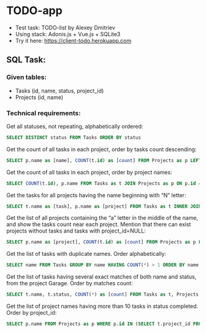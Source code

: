 # TODO-app
* Test task: TODO-list by Alexey Dmitriev
* Using stack: Adonis.js + Vue.js + SQLite3
* Try it here: https://client-todo.herokuapp.com

## SQL Task:

### Given tables:

* Tasks (id, name, status, project_id)
* Projects (id, name)

### Technical requirements:

Get all statuses, not repeating, alphabetically ordered:
```sql
SELECT DISTINCT status FROM Tasks ORDER BY status
```

Get the count of all tasks in each project, order by tasks count descending:
```sql
SELECT p.name as [name], COUNT(t.id) as [count] FROM Projects as p LEFT JOIN Tasks as t ON t.project_id = p.id GROUP BY name ORDER BY count DESC
```

Get the count of all tasks in each project, order by project names:
```sql
SELECT COUNT(t.id), p.name FROM Tasks as t JOIN Projects as p ON p.id = t.project_id GROUP BY project_id ORDER BY p.name
```

Get the tasks for all projects having the name beginning with “N” letter:
```sql
SELECT t.name as [task], p.name as [project] FROM Tasks as t INNER JOIN Projects as p ON t.project_id = p.id WHERE p.name LIKE "N%" AND 
```

Get the list of all projects containing the “a” letter in the middle of the name, and show the tasks count near each project. Mention that there can exist projects without tasks and tasks with project_id=NULL:
```sql
SELECT p.name as [project], COUNT(t.id) as [count] FROM Projects as p LEFT JOIN Tasks as t on t.project_id = p.id WHERE p.name LIKE "%a%" AND p.name NOT LIKE "a%" AND p.name NOT LIKE "%a" GROUP BY project
```

Get the list of tasks with duplicate names. Order alphabetically:
```sql
SELECT name FROM Tasks GROUP BY name HAVING COUNT(*) > 1 ORDER BY name
```

Get the list of tasks having several exact matches of both name and status, from the project Garage. Order by matches count:
```sql
SELECT t.name, t.status, COUNT(*) as [count] FROM Tasks as t, Projects as p WHERE p.name="Garage" AND t.project_id = p.id GROUP BY t.name, t.status HAVING COUNT(*) > 1 ORDER BY [count]
```

Get the list of project names having more than 10 tasks in status completed. Order by project_id:
```sql
SELECT p.name FROM Projects as p WHERE p.id IN (SELECT t.project_id FROM Tasks as t Where t.status = 0 HAVING COUNT(*) > 10) ORDER BY p.id
